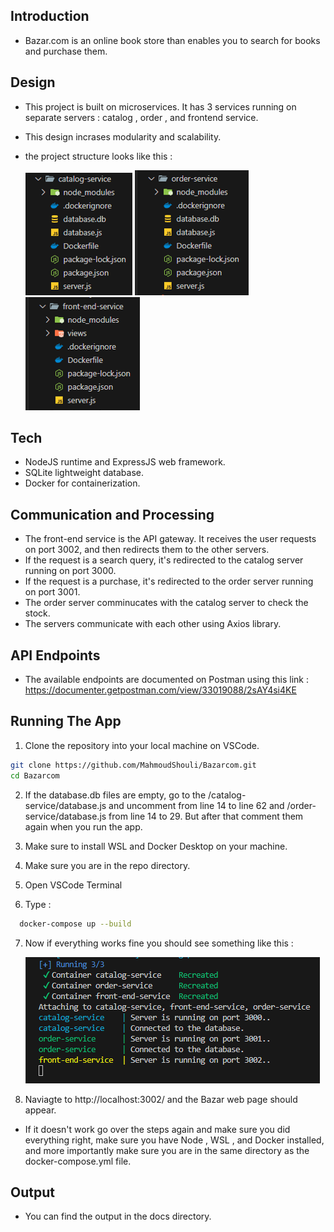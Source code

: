## Introduction
- Bazar.com is an online book store than enables you to search for books and purchase them. 

## Design 
- This project is built on microservices. It has 3 services running on separate servers : catalog , order , and frontend service.
- This design incrases modularity and scalability.

- the project structure looks like this : 

  ![Alt text](../imgs/cat.png)  ![Alt text](../imgs/ord.png)  ![Alt text](../imgs/gate.png) 

## Tech
- NodeJS runtime and ExpressJS web framework.
- SQLite lightweight database.
- Docker for containerization.
  
## Communication and Processing
- The front-end service is the API gateway. It receives the user requests on port 3002, and then redirects them to the other servers.
- If the request is a search query, it's redirected to the catalog server running on port 3000.
- If the request is a purchase, it's redirected to the order server running on port 3001.
- The order server comminucates with the catalog server to check the stock.
- The servers communicate with each other using Axios library.


## API Endpoints

- The available endpoints are documented on Postman using this link :
  https://documenter.getpostman.com/view/33019088/2sAY4si4KE


## Running The App
1. Clone the repository into your local machine on VSCode.
 ```bash
git clone https://github.com/MahmoudShouli/Bazarcom.git
cd Bazarcom
```

2. If the database.db files are empty, go to the /catalog-service/database.js and uncomment from line 14 to line 62 and /order-service/database.js from line 14 to 29. But after that comment them again when you run the app.


3. Make sure to install WSL and Docker Desktop on your machine.


4. Make sure you are in the repo directory.


5. Open VSCode Terminal


6. Type :
 ```bash
   docker-compose up --build
 ```


7. Now if everything works fine you should see something like this :

    ![Alt text](../imgs/servicesRunning.png)


8. Naviagte to http://localhost:3002/ and the Bazar web page should appear.


* If it doesn't work go over the steps again and make sure you did everything right, make sure you have Node , WSL , and Docker installed, and more importantly make sure you are in the same directory as the docker-compose.yml file.

## Output
- You can find the output in the docs directory.


   
